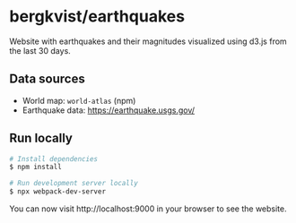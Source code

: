 # bergkvist/earthquakes
Website with earthquakes and their magnitudes visualized using d3.js from the last 30 days.

## Data sources
 - World map: `world-atlas` (npm)
 - Earthquake data: https://earthquake.usgs.gov/

## Run locally
```bash
# Install dependencies
$ npm install

# Run development server locally
$ npx webpack-dev-server
```

You can now visit http://localhost:9000 in your browser to see the website.

